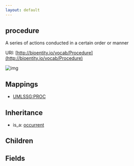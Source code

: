 ```yaml
---
layout: default
---
```


## procedure


A series of actions conducted in a certain order or manner

URI: [http://bioentity.io/vocab/Procedure](http://bioentity.io/vocab/Procedure)


![img](http://yuml.me/diagram/nofunky/class/[occurrent|]^-[procedure|])
## Mappings

 * [UMLSSG:PROC](http://purl.obolibrary.org/obo/UMLSSG_PROC)

## Inheritance

 *  is_a: [occurrent](Occurrent.html)

## Children



## Fields

